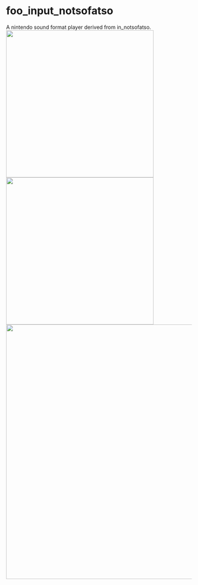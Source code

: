 # foo_input_notsofatso

A nintendo sound format player derived from in_notsofatso.<br>
<img src="https://github.com/Etercyber/foo_input_notsofatso/blob/master/play.png" width="400px"/>
<img src="https://github.com/Etercyber/foo_input_notsofatso/blob/master/about.png" width="400px"/>
<img src="https://github.com/Etercyber/foo_input_notsofatso/blob/master/conf.png" width="692px"/>
